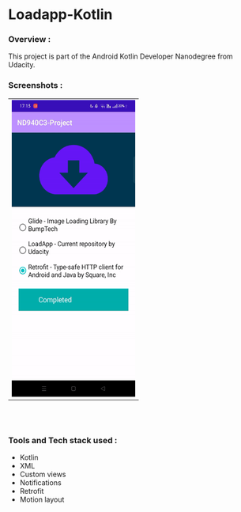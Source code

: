 # Loadapp-Kotlin


### Overview :
This project is part of the Android Kotlin Developer Nanodegree from Udacity. 

### Screenshots :
 <table align="center">
  <tr>
    <td><img src="https://raw.githubusercontent.com/Sagr32/Loadapp-Kotlin/main/screenshots/showcase.gif" style="width:250px;height:600px;"></td>

  </tr>
  

   
</table><br><br>


### Tools and Tech stack used : 

 * Kotlin
 * XML
 * Custom views
 * Notifications
 * Retrofit
 * Motion layout

 
